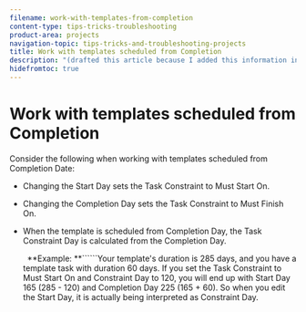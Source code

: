 ```yaml
---
filename: work-with-templates-from-completion
content-type: tips-tricks-troubleshooting
product-area: projects
navigation-topic: tips-tricks-and-troubleshooting-projects
title: Work with templates scheduled from Completion
description: "(drafted this article because I added this information in this article instead: /Content/Manage work/Projects/Create and Manage templates/overview-of-start-completion-day-on-template.htm)"
hidefromtoc: true
---
```


# Work with templates scheduled from Completion

<!--
<p data-mc-conditions="QuicksilverOrClassic.Draft mode">(drafted this article because I added this information in this article instead: /Content/Manage work/Projects/Create and Manage templates/overview-of-start-completion-day-on-template.htm)</p>
-->

Consider the following when working with templates scheduled from Completion Date:

* Changing the Start Day sets the Task Constraint to Must Start On.
* Changing the Completion Day sets the Task Constraint to Must Finish On.
* When the template is scheduled from&nbsp;Completion Day, the Task Constraint Day is calculated from the Completion Day.

  ``` ```**Example: **``````Your template's duration is 285 days, and you have a template task with duration 60 days. If you set the Task Constraint to Must Start On and Constraint Day to 120, you will end up with Start Day 165 (285 - 120) and Completion Day 225 (165 + 60). So&nbsp;when you edit the Start Day, it is actually being interpreted as Constraint Day.

